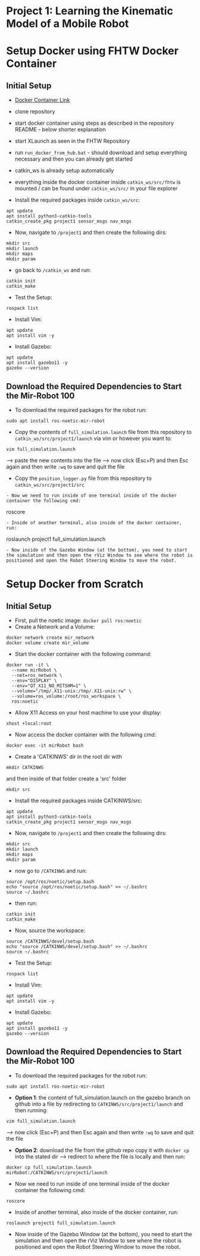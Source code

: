 # Project 1: Learning the Kinematic Model of a Mobile Robot

# Setup Docker using FHTW Docker Container
## Initial Setup
- [Docker Container Link](https://github.com/TW-Robotics/Docker-ROS/tree/master)
- clone repository
- start docker container using steps as described in the repository README - below shorter explanation
- start XLaunch as seen in the FHTW Repository
- run `run_docker_from_hub.bat` - should download and setup everything necessary and then you can already get started 
- catkin_ws is already setup automatically
- everything inside the docker container inside `catkin_ws/src/fhtw` is mounted / can be found under `catkin_ws/src/` in your file explorer

- Install the required packages inside `catkin_ws/src`: 
```
apt update
apt install python3-catkin-tools
catkin_create_pkg project1 sensor_msgs nav_msgs
```
- Now, navigate to `/project1` and then create the following dirs:
```
mkdir src
mkdir launch
mkdir maps
mkdir param
```
- go back to `/catkin_ws` and run:
```
catkin init 
catkin_make
``` 

- Test the Setup:
```
rospack list
```
- Install Vim:
```
apt update
apt install vim -y
```
- Install Gazebo:
```
apt update
apt install gazebo11 -y
gazebo --version
```
## Download the Required Dependencies to Start the Mir-Robot 100 
- To download the required packages for the robot run:
```
sudo apt install ros-noetic-mir-robot
```
- Copy the contents of `full_simulation.launch` file from this repository to `catkin_ws/src/project1/launch` via vim or however you want to:
```
vim full_simulation.launch
```

--> paste the new contents into the file
--> now click (Esc+P) and then Esc again and then write `:wq` to save and quit the file

-  Copy the `position_logger.py` file from this repository to `catkin_ws/src/project1/src`
```
- Now we need to run inside of one terminal inside of the docker container the following cmd: 
```
roscore
```
- Inside of another terminal, also inside of the docker container, run:
```
roslaunch project1 full_simulation.launch 
```
- Now inside of the Gazebo Window (at the bottom), you need to start the simulation and then open the rViz Window to see where the robot is positioned and open the Robot Steering Window to move the robot.
```


# Setup Docker from Scratch
## Initial Setup

- First, pull the noetic image: `docker pull ros:noetic`
- Create a Network and a Volume:
```
docker network create mir_network
docker volume create mir_volume
```
- Start the docker container with the following command:
```
docker run -it \
  --name mirRobot \
  --net=ros_network \
  --env="DISPLAY" \
  --env="QT_X11_NO_MITSHM=1" \
  --volume="/tmp/.X11-unix:/tmp/.X11-unix:rw" \
  --volume=ros_volume:/root/ros_workspace \
  ros:noetic
```
- Allow X11 Access on your host machine to use your display:
```
xhost +local:root
```
- Now access the docker container with the following cmd:
```
docker exec -it mirRobot bash
```
- Create a 'CATKINWS' dir in the root dir with 
```
mkdir CATKINWS
``` 
and then inside of that folder create a 'src' folder 
```
mkdir src
``` 
- Install the required packages inside CATKINWS/src: 
```
apt update
apt install python3-catkin-tools
catkin_create_pkg project1 sensor_msgs nav_msgs
```
- Now, navigate to `/project1` and then create the following dirs:
```
mkdir src
mkdir launch
mkdir maps
mkdir param
```
- now go to `/CATKINWS` and run:
```
source /opt/ros/noetic/setup.bash
echo "source /opt/ros/noetic/setup.bash" >> ~/.bashrc
source ~/.bashrc
```
- then run:
```
catkin init 
catkin_make
``` 
- Now, source the workspace:
```
source /CATKINWS/devel/setup.bash
echo "source /CATKINWS/devel/setup.bash" >> ~/.bashrc
source ~/.bashrc
```
- Test the Setup:
```
rospack list
```
- Install Vim:
```
apt update
apt install vim -y
```
- Install Gazebo:
```
apt update
apt install gazebo11 -y
gazebo --version
```
## Download the Required Dependencies to Start the Mir-Robot 100 
- To download the required packages for the robot run:
```
sudo apt install ros-noetic-mir-robot
```
- **Option 1**: the content of full_simulation.launch on the gazebo branch on github into a file by redirecting to `CATKINWS/src/project1/launch` and then running:
```
vim full_simulation.launch
```
--> now click (Esc+P) and then Esc again and then write `:wq` to save and quit the file

- **Option 2**: download the file from the github repo copy it with `docker cp` into the stated dir --> redirect to where the file is locally and then run:
```
docker cp full_simulation.launch mirRobot:/CATKINWS/src/project1/launch
```
- Now we need to run inside of one terminal inside of the docker container the following cmd: 
```
roscore
```
- Inside of another terminal, also inside of the docker container, run:
```
roslaunch project1 full_simulation.launch 
```
- Now inside of the Gazebo Window (at the bottom), you need to start the simulation and then open the rViz Window to see where the robot is positioned and open the Robot Steering Window to move the robot.
